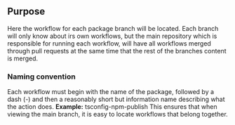 ## Purpose
Here the workflow for each package branch will be located.
Each branch will only know about irs own workflows, but the main repository which is responsible for running each workflow, will have all workflows merged through pull requests at the same time that the rest of the branches content is merged.

### Naming convention
Each workflow must begin with the name of the package, followed by a dash (-) and then a reasonably short but information name describing what the action does.
**Example:** tsconfig-npm-publish
This ensures that when viewing the main branch, it is easy to locate workflows that belong together.